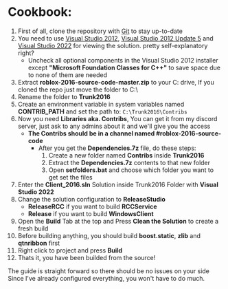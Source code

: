 # Cookbook:

1. First of all, clone the repository with [Git](https://git-scm.com/) to stay up-to-date
2. You need to use [Visual Studio 2012](https://files.dog/MSDN/Visual%20Studio%202012/en_visual_studio_ultimate_2012_x86_dvd_2262106.iso), [Visual Studio 2012 Update 5](https://files.dog/MSDN/Visual%20Studio%202012%20Update%205/mu_visual_studio_2012_update_5_x86_dvd_6967467.iso) and [Visual Studio 2022](https://visualstudio.microsoft.com/tr/vs/) for viewing the solution. pretty self-explanatory right?
   - Uncheck all optional components in the Visual Studio 2012 installer except **"Microsoft Foundation Classes for C++"** to save space due to none of them are needed
3. Extract **roblox-2016-source-code-master.zip** to your C: drive, If you cloned the repo just move the folder to C:\
4. Rename the folder to **Trunk2016**
5. Create an environment variable in system variables named **CONTRIB_PATH** and set the path to: ``C:\Trunk2016\Contribs``
6. Now you need **Libraries aka. Contribs**, You can get it from my discord server, just ask to any admins about it and we'll give you the access
   * **The Contribs should be in a channel named #roblox-2016-source-code**
      * After you get the **Dependencies.7z** file, do these steps:
         1. Create a new folder named **Contribs** inside **Trunk2016**
         2. Extract the **Dependencies.7z** contents to that new folder
         3. Open **setfolders.bat** and choose which folder you want to get set the files
8. Enter the **Client_2016.sln** Solution inside Trunk2016 Folder with **Visual Studio 2022**
9. Change the solution configuration to **ReleaseStudio**
   * **ReleaseRCC** if you want to build **RCCService**
   * **Release** if you want to build **WindowsClient**
10. Open the **Build** Tab at the top and Press **Clean the Solution** to create a fresh build
11. Before building anything, you should build **boost.static**, **zlib** and **qtnribbon** first
12. Right click to project and press **Build**
13. Thats it, you have been builded from the source!

The guide is straight forward so there should be no issues on your side<br>
Since I've already configured everything, you won't have to do much.
